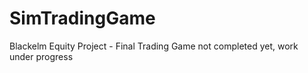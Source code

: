 # SimTradingGame

Blackelm Equity Project - Final Trading Game not completed yet, work under progress
